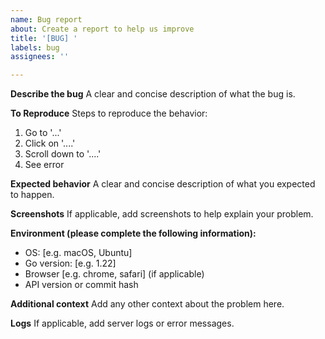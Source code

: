 ```yaml
---
name: Bug report
about: Create a report to help us improve
title: '[BUG] '
labels: bug
assignees: ''

---
```


**Describe the bug**
A clear and concise description of what the bug is.

**To Reproduce**
Steps to reproduce the behavior:
1. Go to '...'
2. Click on '....'
3. Scroll down to '....'
4. See error

**Expected behavior**
A clear and concise description of what you expected to happen.

**Screenshots**
If applicable, add screenshots to help explain your problem.

**Environment (please complete the following information):**
- OS: [e.g. macOS, Ubuntu]
- Go version: [e.g. 1.22]
- Browser [e.g. chrome, safari] (if applicable)
- API version or commit hash

**Additional context**
Add any other context about the problem here.

**Logs**
If applicable, add server logs or error messages.
